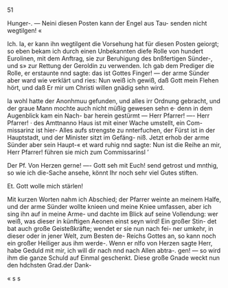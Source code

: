 51

Hunger-. — Neini diesen Posten kann der Engel aus Tau-
senden nicht wegtilgen! «

Ich. Ia, er kann ihn wegtilgent die Vorsehung hat
für diesen Posten geiorgt; so eben bekam ich durch einen
Unbekannten diefe Rolle von hundert Eurolinen, mit dem
Anftrag, sie zur Beruhigung des bnßfertigen Sünder-, und s»
zur Rettung der Geroldin zu verwenden. Ich gab dem
Prediger die Rolle, er erstaunte nnd sagte: das ist Gottes
Finger! — der arme Sünder aber ward wie verklärt und
ries: Nun weiß ich gewiß, daß Gott mein Flehen hört, und
daß Er mir um Christi willen gnädig sehn wird.

Ia wohl hatte der Anonhmuu gefunden, und alles irr
Ordnung gebracht, und der graue Mann mochte auch nicht
müßig gewesen sehn e· denn in dem Augenblick kam ein Nach-
bar herein gestürmt — Herr Pfarrer! —- Herr Pfarrer! ·
des Amttnanno Haus ist mit einer Wache umstellt, ein Com-
missarinz ist hier- Alles aufs strengste zu nnterfuchen, der
Fürst ist in der Hauptstadt, und der Minister sitzt im Gefäng-
niß. Jetzt erhob der arme Sünder aber sein Haupt-« et ward
ruhig nnd sagte: Nun ist die Reihe an mir, Herr Pfarrer!
führen sie mich zum Commissarinsl ’

Der Pf. Von Herzen gerne! —- Gott seh mit Euch!
send getrost und mnthig, so wie ich die-Sache ansehe, könnt
Ihr noch sehr viel Gutes stiften.

Et. Gott wolle mich stärlen!

Mit kurzen Worten nahm ich Abschied; der Pfarrer weinte
an meinem Halfe, und der arme Sünder wollte knieen und
meine Kniee umfassen, aber ich sing ihn auf in meine Arme-
und dachte im Blick auf seine Vollendung: wer weiß, was
dieser in künftigen Aeonen einst seyn wird! Ein großer Stin-
det bat auch große Geisteßkräfte; wendet er sie nun nach fei-
ner umkehr, in dieser oder in jener Welt, zum Besten de-
Reichs Gottes an, so kann noch ein großer Heiliger aus
ihm werde-. Wenn er nlfo von Herzen sagte Herr, habe
Geduld mit mir, ich will dir nach nnd nach Allen abtra-.
gen! — so wird ihm die ganze Schuld auf Einmal geschenkt.
Diese große Gnade weckt nun den hdchsten Grad.der Dank-

« s s

